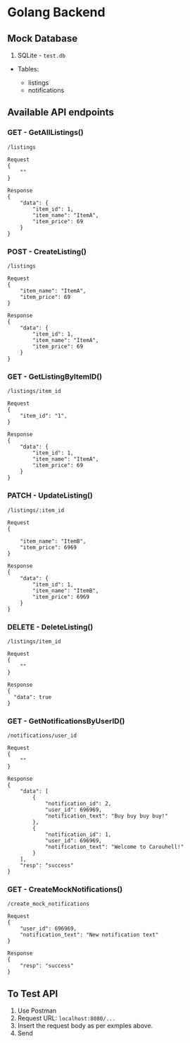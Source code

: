 <h1> Golang Backend </h1>

<h2>Mock Database</h2>

1. SQLite - `test.db`

- Tables: 

    - listings
    - notifications

<h2>Available API endpoints</h2>

<h3>GET - GetAllListings()</h3>

```
/listings

Request
{
    ""
}

Response
{
    "data": {
        "item_id": 1,
        "item_name": "ItemA",
        "item_price": 69
    }
}
```
	
<h3>POST - CreateListing()</h3>

```
/listings

Request
{
    "item_name": "ItemA",
    "item_price": 69
}

Response
{
    "data": {
        "item_id": 1,
        "item_name": "ItemA",
        "item_price": 69
    }
}

```
	
<h3>GET - GetListingByItemID()</h3>

```
/listings/item_id

Request
{
    "item_id": "1",
}

Response
{
    "data": {
        "item_id": 1,
        "item_name": "ItemA",
        "item_price": 69
    }
}
```
	
<h3>PATCH - UpdateListing()</h3>

```
/listings/:item_id

Request
{
    
    "item_name": "ItemB",
    "item_price": 6969
}

Response
{
    "data": {
        "item_id": 1,
        "item_name": "ItemB",
        "item_price": 6969
    }
}
```
	
<h3>DELETE - DeleteListing()</h3>

```
/listings/item_id

Request
{
    ""
}

Response
{
  "data": true
}
```

<h3>GET - GetNotificationsByUserID()</h3>

```
/notifications/user_id

Request
{
    ""
}

Response
{
    "data": [
        {
            "notification_id": 2,
            "user_id": 696969,
            "notification_text": "Buy buy buy buy!"
        },
        {
            "notification_id": 1,
            "user_id": 696969,
            "notification_text": "Welcome to Carouhell!"
        }
    ],
    "resp": "success"
}
```

<h3>GET - CreateMockNotifications()</h3>

```
/create_mock_notifications

Request
{
    "user_id": 696969,
    "notification_text": "New notification text"
}

Response
{
    "resp": "success"
}
```

<h2>To Test API</h2>

1. Use Postman<br>
2. Request URL: `localhost:8080/...`
3. Insert the request body as per exmples above.
4. Send

